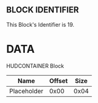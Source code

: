 ## BLOCK IDENTIFIER
This Block's Identifier is 19.
# DATA
HUDCONTAINER Block

| Name | Offset | Size |
|--------|---------|------
| Placeholder | 0x00 | 0x04 |
